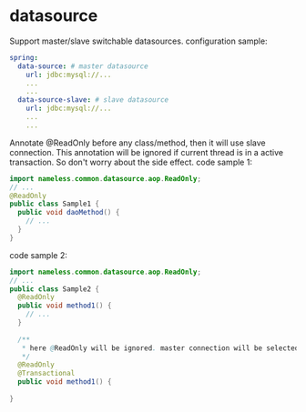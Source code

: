 # datasource
Support master/slave switchable datasources.
configuration sample:
```yaml
spring:
  data-source: # master datasource
    url: jdbc:mysql://...
    ...
    ...
  data-source-slave: # slave datasource
    url: jdbc:mysql://...
    ...
    ...
```
Annotate @ReadOnly before any class/method, then it will use slave connection. This annotation will be ignored if current thread is in a active transaction. So don't worry about the side effect.
code sample 1:
```java
import nameless.common.datasource.aop.ReadOnly;
// ...
@ReadOnly
public class Sample1 {
  public void daoMethod() {
    // ...
  }
}
```
code sample 2:
```java
import nameless.common.datasource.aop.ReadOnly;
// ...
public class Sample2 {
  @ReadOnly
  public void method1() {
    // ...
  }
  
  /**
   * here @ReadOnly will be ignored. master connection will be selected
   */
  @ReadOnly
  @Transactional
  public void method1() {
  
}  
```
